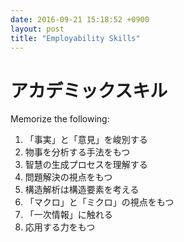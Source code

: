 ```yaml
---
date: 2016-09-21 15:18:52 +0900
layout: post
title: "Employability Skills"
---
```

# アカデミックスキル
Memorize the following:

1. 「事実」と「意見」を峻別する
2. 物事を分析する手法をもつ
3. 智慧の生成プロセスを理解する
4. 問題解決の視点をもつ
5. 構造解析は構造要素を考える
6. 「マクロ」と「ミクロ」の視点をもつ
7. 「一次情報」に触れる
8. 応用する力をもつ
